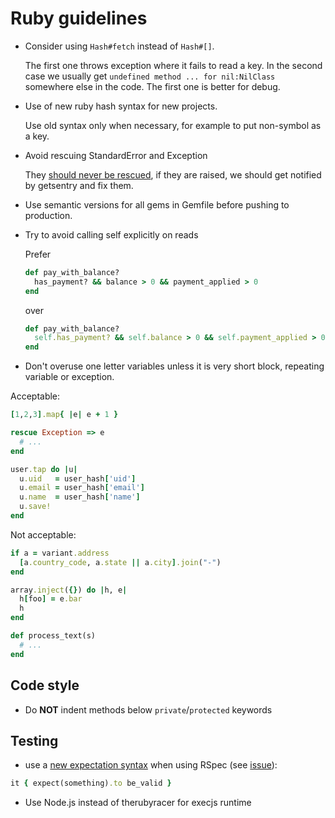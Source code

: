 # Ruby guidelines

* Consider using `Hash#fetch` instead of `Hash#[]`.

  The first one throws exception where it fails to read a key.
  In the second case we usually get `undefined method ... for nil:NilClass`
  somewhere else in the code. The first one is better for debug.

* Use of new ruby hash syntax for new projects.

  Use old syntax only when necessary, for example to put non-symbol as a key.

* Avoid rescuing StandardError and Exception

  They [should never be rescued](http://stackoverflow.com/questions/10048173/why-is-it-bad-style-to-rescue-exception-e-in-ruby#answer-10048406), if they are raised, we should get notified by getsentry and fix them.

* Use semantic versions for all gems in Gemfile before pushing to production.


* Try to avoid calling self explicitly on reads

  Prefer

  ```ruby
  def pay_with_balance?
    has_payment? && balance > 0 && payment_applied > 0
  end
  ```
  over

  ```ruby
  def pay_with_balance?
    self.has_payment? && self.balance > 0 && self.payment_applied > 0
  end
  ```

* Don't overuse one letter variables unless it is very short block, repeating variable or exception.

Acceptable:

```ruby
[1,2,3].map{ |e| e + 1 }
```

```ruby
rescue Exception => e
  # ...
end
```

```ruby
user.tap do |u|
  u.uid   = user_hash['uid']
  u.email = user_hash['email']
  u.name  = user_hash['name']
  u.save!
end
```

Not acceptable:

```ruby
if a = variant.address
  [a.country_code, a.state || a.city].join("-")
end
```

```ruby
array.inject({}) do |h, e|
  h[foo] = e.bar
  h
end
```

```ruby
def process_text(s)
  # ...
end
```

## Code style

* Do **NOT** indent methods below `private`/`protected` keywords

## Testing

* use a [new expectation syntax](http://myronmars.to/n/dev-blog/2012/06/rspecs-new-expectation-syntax) when using RSpec (see [issue](https://github.com/monterail/guidelines/issues/170)):

```ruby
it { expect(something).to be_valid }
```

* Use Node.js instead of therubyracer for execjs runtime

